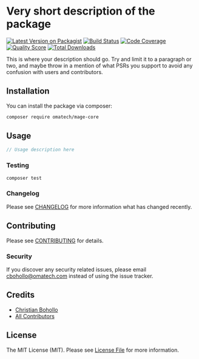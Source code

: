 # Very short description of the package

[![Latest Version on Packagist](https://img.shields.io/packagist/v/omatech/mage-core.svg?style=flat-square)](https://packagist.org/packages/omatech/mage-core)
[![Build Status](https://img.shields.io/travis/omatech/mage-core/master.svg?style=flat-square)](https://travis-ci.org/omatech/mage-core)
[![Code Coverage](https://scrutinizer-ci.com/g/omatech/mage-core/badges/coverage.png?b=master)](https://scrutinizer-ci.com/g/omatech/mage-core/?branch=master)
[![Quality Score](https://img.shields.io/scrutinizer/g/omatech/mage-core.svg?style=flat-square)](https://scrutinizer-ci.com/g/omatech/mage-core)
[![Total Downloads](https://img.shields.io/packagist/dt/omatech/mage-core.svg?style=flat-square)](https://packagist.org/packages/omatech/mage-core)

This is where your description should go. Try and limit it to a paragraph or two, and maybe throw in a mention of what PSRs you support to avoid any confusion with users and contributors.

## Installation

You can install the package via composer:

```bash
composer require omatech/mage-core
```

## Usage

``` php
// Usage description here
```

### Testing

``` bash
composer test
```

### Changelog

Please see [CHANGELOG](CHANGELOG.md) for more information what has changed recently.

## Contributing

Please see [CONTRIBUTING](CONTRIBUTING.md) for details.

### Security

If you discover any security related issues, please email cbohollo@omatech.com instead of using the issue tracker.

## Credits

- [Christian Bohollo](https://github.com/omatech)
- [All Contributors](../../contributors)

## License

The MIT License (MIT). Please see [License File](LICENSE.md) for more information.
